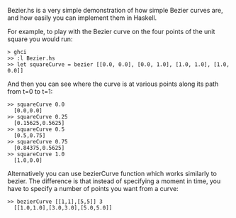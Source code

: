 Bezier.hs is a very simple demonstration of how simple Bezier curves are, and how
easily you can implement them in Haskell.

For example, to play with the Bezier curve on the four points of the unit square you would run:

    > ghci
    >> :l Bezier.hs
    >> let squareCurve = bezier [[0.0, 0.0], [0.0, 1.0], [1.0, 1.0], [1.0, 0.0]]

And then you can see where the curve is at various points along its
path from t=0 to t=1:

    >> squareCurve 0.0
      [0.0,0.0]
    >> squareCurve 0.25
      [0.15625,0.5625]
    >> squareCurve 0.5
      [0.5,0.75]
    >> squareCurve 0.75
      [0.84375,0.5625]
    >> squareCurve 1.0
      [1.0,0.0]

Alternatively you can use bezierCurve function which works similarly to bezier.
The difference is that instead of specifying a moment in time, you have to specify a number
of points you want from a curve:

    >> bezierCurve [[1,1],[5,5]] 3
      [[1.0,1.0],[3.0,3.0],[5.0,5.0]]